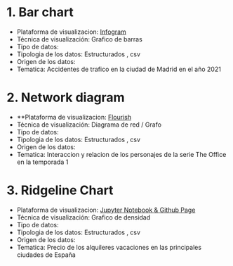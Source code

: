 # 1. Bar chart

* Plataforma de visualizacion: [Infogram](https://infogram.com/madrid-traffic-accidents-2021-1h8n6m3nzyr5j4x?live)
* Técnica de visualización: Grafico de barras
* Tipo de datos:
* Tipologia de los datos: Estructurados , csv
* Origen de los datos:
* Tematica: Accidentes de trafico en la ciudad de Madrid en el año 2021

# 2. Network diagram 

* **Plataforma de visualizacion: [Flourish](https://public.flourish.studio/visualisation/7741938/)
* Técnica de visualización: Diagrama de red / Grafo
* Tipo de datos:
* Tipologia de los datos: Estructurados , csv
* Origen de los datos:
* Tematica: Interaccion y relacion de los personajes de la serie The Office en la temporada 1

# 3. Ridgeline Chart 

* Plataforma de visualizacion: [Jupyter Notebook & Github Page](https://orezzak.github.io/orrezak.github.io/)
* Técnica de visualización: Grafico de densidad
* Tipo de datos:
* Tipologia de los datos: Estructurados , csv
* Origen de los datos:
* Tematica: Precio de los alquileres vacaciones en las principales ciudades de España
